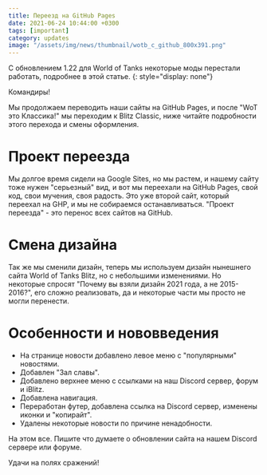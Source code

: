 ```yaml
---
title: Переезд на GitHub Pages
date: 2021-06-24 10:44:00 +0300
tags: [important]
category: updates
image: "/assets/img/news/thumbnail/wotb_c_github_800x391.png"
---
```


С обновлением 1.22 для World of Tanks некоторые моды перестали работать, подробнее в этой статье.
{: style="display: none"}

Командиры!

Мы продолжаем переводить наши сайты на GitHub Pages, и после "WoT это Классика!" мы переходим к Blitz Classic, ниже читайте подробности этого перехода и смены оформления.

# Проект переезда

Мы долгое время сидели на Google Sites, но мы растем, и нашему сайту тоже нужен "серьезный" вид, и вот мы переехали на GitHub Pages, свой код, свои мучения, своя радость. Это уже второй сайт, который переехал на GHP, и мы не собираемся останавливаться. "Проект переезда" - это перенос всех сайтов на GitHub.

# Смена дизайна

Так же мы сменили дизайн, теперь мы используем дизайн нынешнего сайта World of Tanks Blitz, но с небольшими изменениями. Но некоторые спросят "Почему вы взяли дизайн 2021 года, а не 2015-2016?", его сложно реализовать, да и некоторые части мы просто не могли перенести.

# Особенности и нововведения

- На странице новости добавлено левое меню с "популярными" новостями.
- Добавлен "Зал славы".
- Добавлено верхнее меню с ссылками на наш Discord сервер, форум и iBlitz.
- Добавлена навигация.
- Переработан футер, добавлена ссылка на Discord сервер, изменены иконки и "копирайт".
- Удалены некоторые новости по причине ненадобности.

На этом все. Пишите что думаете о обновлении сайта на нашем Discord сервере или форуме.

Удачи на полях сражений!